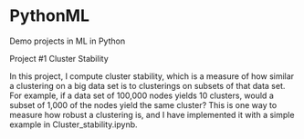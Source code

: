# PythonML
Demo projects in ML in Python

Project #1 Cluster Stability

In this project, I compute cluster stability, which is a measure of how similar a clustering on a big data set is to clusterings on subsets of that data set. For example, if a data set of 100,000 nodes yields 10 clusters, would a subset of 1,000 of the nodes yield the same cluster? This is one way to measure how robust a clustering is, and I have implemented it with a simple example in Cluster_stability.ipynb.

